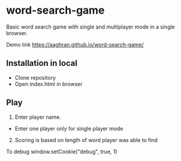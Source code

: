 # word-search-game

Basic word search game with single and multiplayer mode in a single browser.

Demo link
https://aaghran.github.io/word-search-game/

## Installation in local
* Clone repository
* Open index.html in browser


## Play
1. Enter player name.
  * Enter one player only for single player mode
2. Scoring is based on length of word player was able to find


To debug
window.setCookie("debug", true, 1)